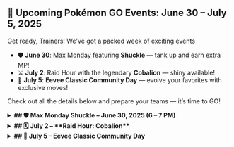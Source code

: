 ## 🎉 Upcoming Pokémon GO Events: June 30 – July 5, 2025

Get ready, Trainers! We've got a packed week of exciting events

- 🛡️ **June 30**: Max Monday featuring **Shuckle** — tank up and earn extra MP!
- ⚔️ **July 2**: Raid Hour with the legendary **Cobalion** — shiny available!
- 🌈 **July 5**: **Eevee Classic Community Day** — evolve your favorites with exclusive moves!

Check out all the details below and prepare your teams — it’s time to GO!

<details>
<summary><strong>## 🛡️ Max Monday Shuckle – June 30, 2025 (6 – 7 PM)</strong></summary>

	🌟 **Check in on the Campfire App to receive a Timed Research and earn 800 MP!**
	
	**Catch CP Range**: 189 - 231 _(Hundo)_
	
	**Weaknesses**: Rock, Steel, Water type moves  
	**Moveset**: Stone Edge, Rock Blast, Gyro Ball
	
	🪨 **Tip**: Mega Evolve a **Rock** or **Bug** type Pokémon to increase your chance of getting XL Candy!
	
	💡 While Shuckle may not seem exciting, it can be a **fantastic tank in Max Battles** thanks to its incredibly high defense.  
	Blissey may still be the best healer, but if you like a **defensive support style**, Shuckle is a solid option!
	
	⚠️ Make sure to save over **1500 MP** to enter Max Battles.
	
	---
	
	### 🔋 [Tip] Maximize Your Daily Max Particles (1,080 MP)
	1. Walk **2 KM**
	2. Collect MP from **4 Power Spots** you didn’t interact with the day before
	3. Walk **another 2 KM**
	

</details>

<details>
<summary><strong>## 🗓️ July 2 – **Raid Hour: Cobalion**</strong></summary>

	**Cobalion**, the Iron Will Legendary Pokémon, returns!
	
	### ✅ Check-in Bonus
	- Use 12 Berries to Catch Pokémon → **10 Pinap Berries**
	- Win 2 Raids → **5000 XP**
	- Use 3 Super-Effective Charged Attacks → **1500 Stardust**
	- **Page Complete** → x1 Premium Battle Pass
	
	### ⚔️ Raid Details
	- **Perfect CP**: 1649 – 1727 (☁️/❄️ Weather Boost: 2061 – 2159)  
	- **Type**: Steel / Fighting  
	- **Weak to**: Fighting, Ground, Fire  
	- ✨ **Shiny Available**

</details>

<details>
<summary><strong>## 🎉 July 5 – Eevee Classic Community Day</strong></summary>

	### 🎁 Bonuses
	- 🐣 1/4 Hatch Distance
	- 📸 5 Photobombs
	- 🔥 3-Hour Incense (Excludes Daily Adventure Incense)
	- 💧 3-Hour Lures (Excludes Golden Lures)
	
	✧ **Evolve Eevee into Sylveon** with just **7 Buddy Hearts**  
	✧ **Evolve Espeon/Umbreon** after walking **1 KM** as Buddy
	
	### 🌟 Featured Attack
	- Eevee will know **Last Resort**  
	- Evolve during event or until **July 12th** to get:
	- **Scald** (Vaporeon)
	- **Zap Cannon** (Jolteon)
	- **Superpower** (Flareon)
	- **Shadow Ball** (Espeon)
	- **Psychic** (Umbreon)
	- **Bullet Seed** (Leafeon)
	- **Water Pulse** (Glaceon)
	- **Psychic Shock** (Sylveon)
	
	### ✅ Che
